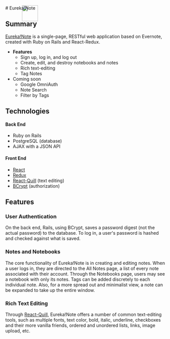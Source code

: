 <img src="https://raw.githubusercontent.com/MattVanLaw/Eureka-Note/master/app/assets/images/idea-128.ico" width="50px" style="margin: 0px 0px -50px 52px; display: block"/>
# Eureka!Note

## Summary
[Eureka!Note](https://eureka-note.herokuapp.com "Eureka! Live") is a single-page, RESTful web application based on Evernote, created with Ruby on Rails and React-Redux.

* **Features**
  * Sign up, log in, and log out
  * Create, edit, and destroy notebooks and notes
  * Rich text-editing
  * Tag Notes
* Coming soon
  * Google OmniAuth
  * Note Search
  * Filter by Tags

## Technologies
#### Back End
* Ruby on Rails
* PostgreSQL (database)
* AJAX with a JSON API

#### Front End
* [React](https://reactjs.org/)
* [Redux](https://redux.js.org/)
* [React-Quill](https://github.com/zenoamaro/react-quill) (text editing)
* [BCrypt](https://github.com/codahale/bcrypt-ruby) (authorization)

## Features
### User Authentication
On the back end, Rails, using BCrypt, saves a password digest (not the actual password) to the database. To log in, a user's password is hashed and checked against what is saved.

### Notes and Notebooks
The core functionality of Eureka!Note is in creating and editing notes. When a user logs in, they are directed to the All Notes page, a list of every note associated with their account. Through the Notebooks page, users may see a notebook with only its notes. Tags can be added discretely to each individual note. Also, for a more spread out and minimalist view, a note can be expanded to take up the entire window.

### Rich Text Editing
Through [React-Quill](https://github.com/zenoamaro/react-quill), Eureka!Note offers a number of common text-editing tools, such as multiple fonts, text color, bold, italic, underline, checkboxes and their more vanilla friends, ordered and unordered lists, links, image upload, etc.
